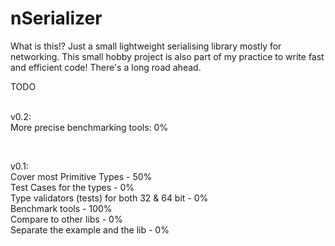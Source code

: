 nSerializer
===========

What is this!?
Just a small lightweight serialising library mostly for networking. 
This small hobby project is also part of my practice to write fast and efficient code!
There's a long road ahead. 


TODO <br /><br />

v0.2: <br />
More precise benchmarking tools: 0% <br />

<br />

v0.1: <br />
Cover most Primitive Types - 50% <br />
Test Cases for the types - 0% <br />
Type validators (tests) for both 32 & 64 bit - 0% <br />
Benchmark tools - 100% <br />
Compare to other libs - 0% <br />
Separate the example and the lib - 0% <br />
